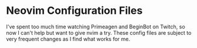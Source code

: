 # Neovim Configuration Files

I've spent too much time watching Primeagen and BeginBot on Twitch, so now I can't help but want to give nvim a try. 
These config files are subject to very frequent changes as I find what works for me.

